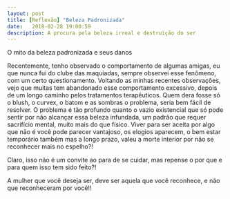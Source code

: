 ```yaml
---
layout: post
title: [Reflexão] "Beleza Padronizada"
date:   2018-02-28 19:00:59
description: A procura pela beleza irreal e destruição do ser
---
```



O mito da beleza padronizada e seus danos

Recentemente, tenho observado o comportamento de algumas amigas, eu que nunca fui do clube das maquiadas, sempre observei esse fenômeno, com um certo questionamento. Voltando as minhas recentes observações, vejo que muitas tem abandonado esse comportamento excessivo, depois de um longo caminho pelos tratamentos terapêuticos. Quem dera fosse só o blush, o curvex, o batom e as sombras o problema, seria bem fácil de resolver.
O problema é tão profundo quanto o vazio existencial que só pode sentir por não alcançar essa beleza infundada, um padrão que requer sacrifício mental, muito mais do que físico. Viver para ser aceita por algo que não é você pode parecer vantajoso, os elogios aparecem, o bem estar temporário também mas a longo prazo, valeu a morte interior por não se reconhecer mais no espelho?!

Claro, isso não é um convite ao para de se cuidar, mas repense o por que e para quem isso tem sido feito?!

A mulher que você deseja ser, deve ser aquela que você reconhece, e não que reconheceram por você!!
